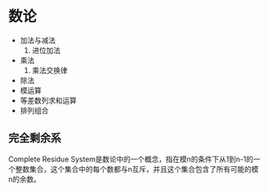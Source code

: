 # 数论

- 加法与减法
    1. 进位加法
- 乘法
    1. 乘法交换律
- 除法
- 模运算
- 等差数列求和运算
- 排列组合

## 完全剩余系
Complete Residue System是数论中的一个概念，指在模n的条件下从1到n-1的一个整数集合，这个集合中的每个数都与n互斥，并且这个集合包含了所有可能的模n的余数。

